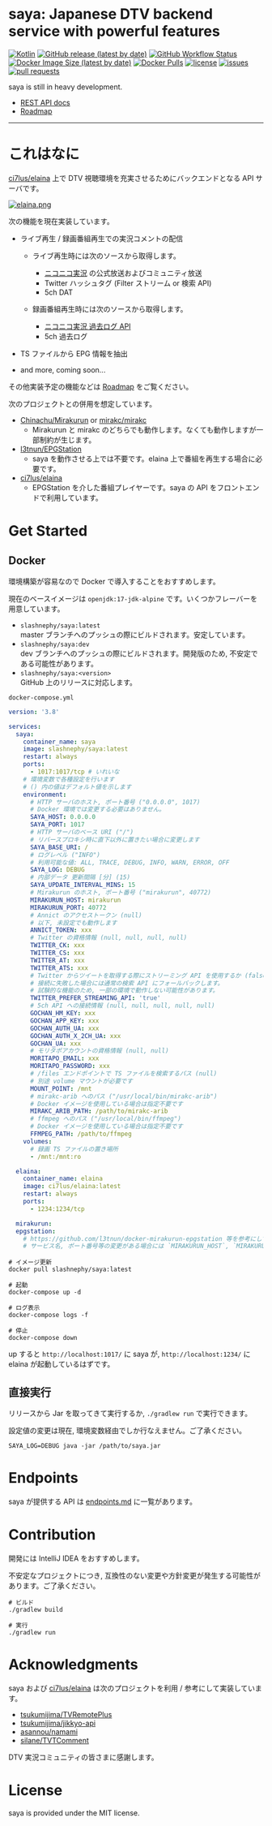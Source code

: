 # saya: Japanese DTV backend service with powerful features

[![Kotlin](https://img.shields.io/badge/Kotlin-1.4.30-blue)](https://kotlinlang.org)
[![GitHub release (latest by date)](https://img.shields.io/github/v/release/SlashNephy/saya)](https://github.com/SlashNephy/saya/releases)
[![GitHub Workflow Status](https://img.shields.io/github/workflow/status/SlashNephy/saya/Docker)](https://hub.docker.com/r/slashnephy/saya)
[![Docker Image Size (latest by date)](https://img.shields.io/docker/image-size/slashnephy/saya)](https://hub.docker.com/r/slashnephy/saya)
[![Docker Pulls](https://img.shields.io/docker/pulls/slashnephy/saya)](https://hub.docker.com/r/slashnephy/saya)
[![license](https://img.shields.io/github/license/SlashNephy/saya)](https://github.com/SlashNephy/saya/blob/master/LICENSE)
[![issues](https://img.shields.io/github/issues/SlashNephy/saya)](https://github.com/SlashNephy/saya/issues)
[![pull requests](https://img.shields.io/github/issues-pr/SlashNephy/saya)](https://github.com/SlashNephy/saya/pulls)

saya is still in heavy development.  

- [REST API docs](https://slashnephy.github.io/saya)
- [Roadmap](https://github.com/SlashNephy/saya/projects/1)

---

# これはなに

[ci7lus/elaina](https://github.com/ci7lus/elaina) 上で DTV 視聴環境を充実させるためにバックエンドとなる API サーバです。


[![elaina.png](https://raw.githubusercontent.com/SlashNephy/saya/master/docs/elaina.png)](https://github.com/ci7lus/elaina)


次の機能を現在実装しています。

- ライブ再生 / 録画番組再生での実況コメントの配信
  - ライブ再生時には次のソースから取得します。
    + [ニコニコ実況](https://jk.nicovideo.jp/) の公式放送およびコミュニティ放送
    + Twitter ハッシュタグ (Filter ストリーム or 検索 API)
    + 5ch DAT
    
  - 録画番組再生時には次のソースから取得します。
    + [ニコニコ実況 過去ログ API](https://jikkyo.tsukumijima.net/)
    + 5ch 過去ログ
  
- TS ファイルから EPG 情報を抽出
- and more, coming soon...

その他実装予定の機能などは [Roadmap](https://github.com/SlashNephy/saya/projects/1) をご覧ください。

次のプロジェクトとの併用を想定しています。

- [Chinachu/Mirakurun](https://github.com/Chinachu/Mirakurun) or [mirakc/mirakc](https://github.com/mirakc/mirakc)
  - Mirakurun と mirakc のどちらでも動作します。なくても動作しますが一部制約が生じます。
- [l3tnun/EPGStation](https://github.com/l3tnun/EPGStation)
  - saya を動作させる上では不要です。elaina 上で番組を再生する場合に必要です。
- [ci7lus/elaina](https://github.com/ci7lus/elaina)
  - EPGStation を介した番組プレイヤーです。saya の API をフロントエンドで利用しています。

# Get Started

## Docker

環境構築が容易なので Docker で導入することをおすすめします。

現在のベースイメージは `openjdk:17-jdk-alpine` です。いくつかフレーバーを用意しています。

- `slashnephy/saya:latest`  
  master ブランチへのプッシュの際にビルドされます。安定しています。
- `slashnephy/saya:dev`  
  dev ブランチへのプッシュの際にビルドされます。開発版のため, 不安定である可能性があります。
- `slashnephy/saya:<version>`  
  GitHub 上のリリースに対応します。

`docker-compose.yml`

```yaml
version: '3.8'

services:
  saya:
    container_name: saya
    image: slashnephy/saya:latest
    restart: always
    ports:
      - 1017:1017/tcp # いれいな
    # 環境変数で各種設定を行います
    # () 内の値はデフォルト値を示します
    environment:
      # HTTP サーバのホスト, ポート番号 ("0.0.0.0", 1017)
      # Docker 環境では変更する必要はありません。
      SAYA_HOST: 0.0.0.0
      SAYA_PORT: 1017
      # HTTP サーバのベース URI ("/")
      # リバースプロキシ時に直下以外に置きたい場合に変更します
      SAYA_BASE_URI: /
      # ログレベル ("INFO")
      # 利用可能な値: ALL, TRACE, DEBUG, INFO, WARN, ERROR, OFF
      SAYA_LOG: DEBUG
      # 内部データ 更新間隔 [分] (15)
      SAYA_UPDATE_INTERVAL_MINS: 15
      # Mirakurun のホスト, ポート番号 ("mirakurun", 40772)
      MIRAKURUN_HOST: mirakurun
      MIRAKURUN_PORT: 40772
      # Annict のアクセストークン (null)
      # 以下, 未設定でも動作します
      ANNICT_TOKEN: xxx
      # Twitter の資格情報 (null, null, null, null)
      TWITTER_CK: xxx
      TWITTER_CS: xxx
      TWITTER_AT: xxx
      TWITTER_ATS: xxx
      # Twitter からツイートを取得する際にストリーミング API を使用するか (false)
      # 接続に失敗した場合には通常の検索 API にフォールバックします。
      # 試験的な機能のため, 一部の環境で動作しない可能性があります。
      TWITTER_PREFER_STREAMING_API: 'true'
      # 5ch API への接続情報 (null, null, null, null, null)
      GOCHAN_HM_KEY: xxx
      GOCHAN_APP_KEY: xxx
      GOCHAN_AUTH_UA: xxx
      GOCHAN_AUTH_X_2CH_UA: xxx
      GOCHAN_UA: xxx
      # モリタポアカウントの資格情報 (null, null)
      MORITAPO_EMAIL: xxx
      MORITAPO_PASSWORD: xxx
      # /files エンドポイントで TS ファイルを検索するパス (null)
      # 別途 volume マウントが必要です
      MOUNT_POINT: /mnt
      # mirakc-arib へのパス ("/usr/local/bin/mirakc-arib")
      # Docker イメージを使用している場合は指定不要です
      MIRAKC_ARIB_PATH: /path/to/mirakc-arib
      # ffmpeg へのパス ("/usr/local/bin/ffmpeg")
      # Docker イメージを使用している場合は指定不要です
      FFMPEG_PATH: /path/to/ffmpeg
    volumes:
      # 録画 TS ファイルの置き場所
      - /mnt:/mnt:ro

  elaina:
    container_name: elaina
    image: ci7lus/elaina:latest
    restart: always
    ports:
      - 1234:1234/tcp

  mirakurun:
  epgstation:
    # https://github.com/l3tnun/docker-mirakurun-epgstation 等を参考にしてください。
    # サービス名, ポート番号等の変更がある場合には `MIRAKURUN_HOST`, `MIRAKURUN_PORT` の修正が必要になります。
```

```console
# イメージ更新
docker pull slashnephy/saya:latest

# 起動
docker-compose up -d

# ログ表示
docker-compose logs -f

# 停止
docker-compose down
```

up すると `http://localhost:1017/` に saya が, `http://localhost:1234/` に elaina が起動しているはずです。

## 直接実行

リリースから Jar を取ってきて実行するか, `./gradlew run` で実行できます。

設定値の変更は現在, 環境変数経由でしか行なえません。ご了承ください。

```console
SAYA_LOG=DEBUG java -jar /path/to/saya.jar
```

# Endpoints

saya が提供する API は [endpoints.md](https://github.com/SlashNephy/saya/blob/master/docs/endpoints.md) に一覧があります。

# Contribution

開発には IntelliJ IDEA をおすすめします。

不安定なプロジェクトにつき, 互換性のない変更や方針変更が発生する可能性があります。ご了承ください。

```console
# ビルド
./gradlew build

# 実行
./gradlew run
```

# Acknowledgments

saya および [ci7lus/elaina](https://github.com/ci7lus/elaina) は次のプロジェクトを利用 / 参考にして実装しています。

- [tsukumijima/TVRemotePlus](https://github.com/tsukumijima/TVRemotePlus)
- [tsukumijima/jikkyo-api](https://github.com/tsukumijima/jikkyo-api)
- [asannou/namami](https://github.com/asannou/namami)
- [silane/TVTComment](https://github.com/silane/TVTComment)

DTV 実況コミュニティの皆さまに感謝します。

# License

saya is provided under the MIT license.
